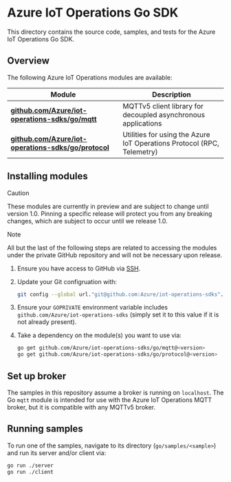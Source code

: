 # Azure IoT Operations Go SDK

This directory contains the source code, samples, and tests for the Azure IoT
Operations Go SDK.

## Overview

The following Azure IoT Operations modules are available:

| Module                                                           | Description                                                            |
| ---------------------------------------------------------------- | ---------------------------------------------------------------------- |
| [**github.com/Azure/iot-operations-sdks/go/mqtt**](mqtt)         | MQTTv5 client library for decoupled asynchronous applications          |
| [**github.com/Azure/iot-operations-sdks/go/protocol**](protocol) | Utilities for using the Azure IoT Operations Protocol (RPC, Telemetry) |

## Installing modules

> [!CAUTION]
> These modules are currently in preview and are subject to change until version
> 1.0. Pinning a specific release will protect you from any breaking changes,
> which are subject to occur until we release 1.0.

> [!NOTE]
> All but the last of the following steps are related to accessing the modules
> under the private GitHub repository and will not be necessary upon release.

1. Ensure you have access to GitHub via
   [SSH](https://docs.github.com/en/authentication/connecting-to-github-with-ssh).

2. Update your Git configruation with:

    ```bash
    git config --global url."git@github.com:Azure/iot-operations-sdks".insteadOf "https://github.com/Azure/iot-operations-sdks"
    ```

3. Ensure your `GOPRIVATE` environment variable includes
   `github.com/Azure/iot-operations-sdks` (simply set it to this value if it is
   not already present).

4. Take a dependency on the module(s) you want to use via:
    ```bash
    go get github.com/Azure/iot-operations-sdks/go/mqtt@<version>
    go get github.com/Azure/iot-operations-sdks/go/protocol@<version>
    ```

## Set up broker

The samples in this repository assume a broker is running on `localhost`. The Go
`mqtt` module is intended for use with the Azure IoT Operations MQTT broker, but
it is compatible with any MQTTv5 broker.

## Running samples

To run one of the samples, navigate to its directory (`go/samples/<sample>`) and
run its server and/or client via:

```bash
go run ./server
go run ./client
```
